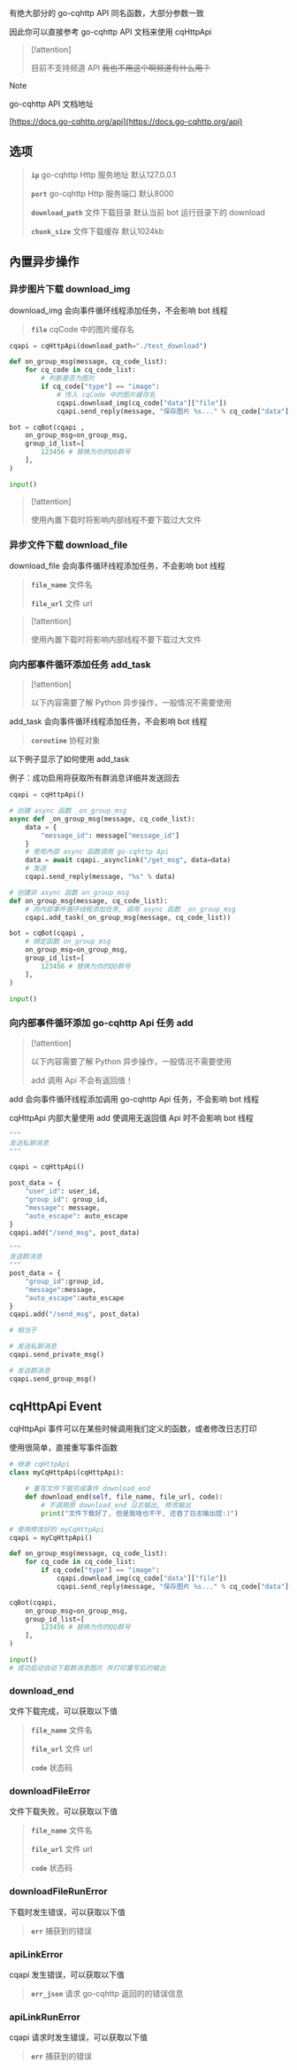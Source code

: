 有绝大部分的 go-cqhttp API 同名函数，大部分参数一致

因此你可以直接参考 go-cqhttp API 文档来使用 cqHttpApi

> [!attention]
>
> 目前不支持频道 API ~~我也不用这个啊频道有什么用？~~

> [!note]
>
> go-cqhttp API 文档地址
>
> [https://docs.go-cqhttp.org/api](https://docs.go-cqhttp.org/api)

## 选项

> **`ip`** go-cqhttp Http 服务地址 默认127.0.0.1
>
> **`port`** go-cqhttp Http 服务端口 默认8000
> 
> **`download_path`** 文件下载目录 默认当前 bot 运行目录下的 download
> 
> **`chunk_size`** 文件下载缓存 默认1024kb

## 內置异步操作

### 异步图片下载 download_img

download_img 会向事件循环线程添加任务，不会影响 bot 线程

> **`file`** cqCode 中的图片缓存名

```python
cqapi = cqHttpApi(download_path="./test_download")

def on_group_msg(message, cq_code_list):
    for cq_code in cq_code_list:
        # 判断是否为图片
        if cq_code["type"] == "image":
            # 传入 cqCode 中的图片缓存名 
            cqapi.download_img(cq_code["data"]["file"])
            cqapi.send_reply(message, "保存图片 %s..." % cq_code["data"]["file"])

bot = cqBot(cqapi ,
    on_group_msg=on_group_msg,
    group_id_list=[
        123456 # 替换为你的QQ群号
    ],
)

input()
```
> [!attention]
>
> 使用內置下载时将影响内部线程不要下载过大文件

### 异步文件下载 download_file

download_file 会向事件循环线程添加任务，不会影响 bot 线程

> **`file_name`** 文件名
>
> **`file_url`** 文件 url

> [!attention]
>
> 使用內置下载时将影响内部线程不要下载过大文件


### 向内部事件循环添加任务 add_task

> [!attention]
>
> 以下内容需要了解 Python 异步操作，一般情况不需要使用

add_task 会向事件循环线程添加任务，不会影响 bot 线程

> **`coroutine`** 协程对象

以下例子显示了如何使用 add_task

例子：成功启用将获取所有群消息详细并发送回去

```python
cqapi = cqHttpApi()

# 创建 async 函数 _on_group_msg
async def _on_group_msg(message, cq_code_list):
    data = {
        "message_id": message["message_id"]
    }
    # 使用內部 async 函数调用 go-cqhttp Api
    data = await cqapi._asynclink("/get_msg", data=data)
    # 发送
    cqapi.send_reply(message, "%s" % data)

# 创建非 async 函数 on_group_msg
def on_group_msg(message, cq_code_list):
    # 向内部事件循环线程添加任务, 调用 async 函数 _on_group_msg
    cqapi.add_task(_on_group_msg(message, cq_code_list))

bot = cqBot(cqapi ,
    # 绑定函数 on_group_msg
    on_group_msg=on_group_msg,
    group_id_list=[
        123456 # 替换为你的QQ群号
    ],
)

input()
```

### 向内部事件循环添加 go-cqhttp Api 任务 add

> [!attention]
>
> 以下内容需要了解 Python 异步操作，一般情况不需要使用
>
> add 调用 Api 不会有返回值！

add 会向事件循环线程添加调用 go-cqhttp Api 任务，不会影响 bot 线程 

cqHttpApi 内部大量使用 add 使调用无返回值 Api 时不会影响 bot 线程

```python
"""
发送私聊消息
"""

cqapi = cqHttpApi()

post_data = {
    "user_id": user_id,
    "group_id": group_id,
    "message": message,
    "auto_escape": auto_escape
}
cqapi.add("/send_msg", post_data)

"""
发送群消息
"""
post_data = {
    "group_id":group_id,
    "message":message,
    "auto_escape":auto_escape
}
cqapi.add("/send_msg", post_data)

# 相当于

# 发送私聊消息
cqapi.send_private_msg()

# 发送群消息
cqapi.send_group_msg()
```

## cqHttpApi Event

cqHttpApi 事件可以在某些时候调用我们定义的函数，或者修改日志打印

使用很简单，直接重写事件函数

```python
# 继承 cqHttpApi
class myCqHttpApi(cqHttpApi):

    # 重写文件下载完成事件 download_end 
    def download_end(self, file_name, file_url, code):
        # 不调用原 download_end 日志输出, 修改输出
        print("文件下载好了, 但是我啥也不干, 还吞了日志输出捏:)")

# 使用修改好的 myCqHttpApi
cqapi = myCqHttpApi()

def on_group_msg(message, cq_code_list):
    for cq_code in cq_code_list:
        if cq_code["type"] == "image":
            cqapi.download_img(cq_code["data"]["file"])
            cqapi.send_reply(message, "保存图片 %s..." % cq_code["data"]["file"])

cqBot(cqapi,
    on_group_msg=on_group_msg,
    group_id_list=[
        123456 # 替换为你的QQ群号
    ],
)

input()
# 成功启动自动下载群消息图片 并打印重写后的输出
```

### download_end

文件下载完成，可以获取以下值

> **`file_name`** 文件名
>
> **`file_url`** 文件 url
>
> **`code`** 状态码

### downloadFileError

文件下载失败，可以获取以下值

> **`file_name`** 文件名
>
> **`file_url`** 文件 url
>
> **`code`** 状态码

### downloadFileRunError

下载时发生错误，可以获取以下值

> **`err`** 捕获到的错误

### apiLinkError

cqapi 发生错误，可以获取以下值

> **`err_json`** 请求 go-cqhttp 返回的的错误信息

### apiLinkRunError

cqapi 请求时发生错误，可以获取以下值

> **`err`** 捕获到的错误
